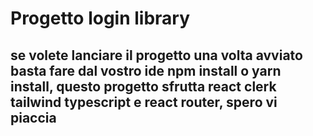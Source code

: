 # Progetto login library

## se volete lanciare il progetto una volta avviato basta fare dal vostro ide npm install o yarn install, questo progetto sfrutta react clerk tailwind typescript e react router, spero vi piaccia
